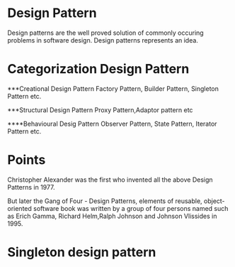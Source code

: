 # Design Pattern

Design patterns are the well proved solution of commonly occuring problems in software design.
Design patterns represents an idea.

# Categorization Design Pattern
***Creational Design Pattern
Factory Pattern, Builder Pattern, Singleton Pattern etc.

***Structural Design Pattern
Proxy Pattern,Adaptor pattern etc

****Behavioural Desig Pattern
Observer Pattern, State Pattern, Iterator Pattern etc.


# Points
Christopher Alexander was the first who invented all the above Design Patterns in 1977.

But later the Gang of Four - Design Patterns, elements of reusable, object-oriented software book was written by a group of four persons named such as 
Erich Gamma, Richard Helm,Ralph Johnson and Johnson Vlissides in 1995.








# Singleton design pattern
